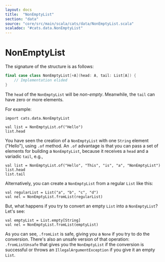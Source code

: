 ```yaml
---
layout: docs
title:  "NonEmptyList"
section: "data"
source: "core/src/main/scala/cats/data/NonEmptyList.scala"
scaladoc: "#cats.data.NonEmptyList"
---
```

# NonEmptyList

The signature of the structure is as follows:

```scala
final case class NonEmptyList[+A](head: A, tail: List[A]) {
	// Implementation elided
}
```

The `head` of the `NonEmptyList` will be _non-empty_. Meanwhile, the `tail` can have zero or more elements.

For example:

```tut:book
import cats.data.NonEmptyList

val list = NonEmptyList.of("Hello")
list.head
```

You have seen the creation of a `NonEmptyList` with one `String` element ("Hello"), using `.of` method.
An `.of` advantage is that you can pass a set of elements for building a `NonEmptyList`, because it receives a `head` and a variadic `tail`, e.g.,

```tut:book
val list = NonEmptyList.of("Hello", "This", "is", "a", "NonEmptyList")
list.head
list.tail
```

Alternatively, you can create a `NonEmptyList` from a regular `List` like this:

```tut:book
val regularList = List("a", "b", "c", "d")
val nel = NonEmptyList.fromList(regularList)
```

But, what happens if you try to convert an empty `List` into a `NonEmptyList`? Let's see:

```tut:book
val emptyList = List.empty[String]
val nel = NonEmptyList.fromList(emptyList)
```

As you can see, `.fromList` is safe, giving you a `None` if you try to do the conversion. There's also an unsafe version of that operation: `.fromListUnsafe` that gives you the `NonEmptyList` if the conversion is successful or throws an `IllegalArgumentException` if you give it an empty `List`.


